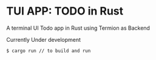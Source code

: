 # TUI APP: TODO in Rust 
A terminal UI Todo app in Rust using Termion as Backend
 
Currently Under development
```
$ cargo run // to build and run
```
